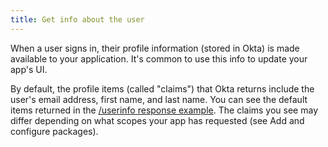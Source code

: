 ```yaml
---
title: Get info about the user
---
```

When a user signs in, their profile information (stored in Okta) is made available to your application. It's common to use this info to update your app's UI.

By default, the profile items (called "claims") that Okta returns include the user's email address, first name, and last name. You can see the default items returned in the [/userinfo response example](/docs/reference/api/oidc/#response-example-success-5). The claims you see may differ depending on what scopes your app has requested (see <GuideLink link="../configure-packages/">Add and configure packages</GuideLink>).

<StackSnippet snippet="getinfo"/>

<!-- You can also customize the items (called claims) that are returned from Okta. See [Token customization guide]. -->

<NextSectionLink/>
